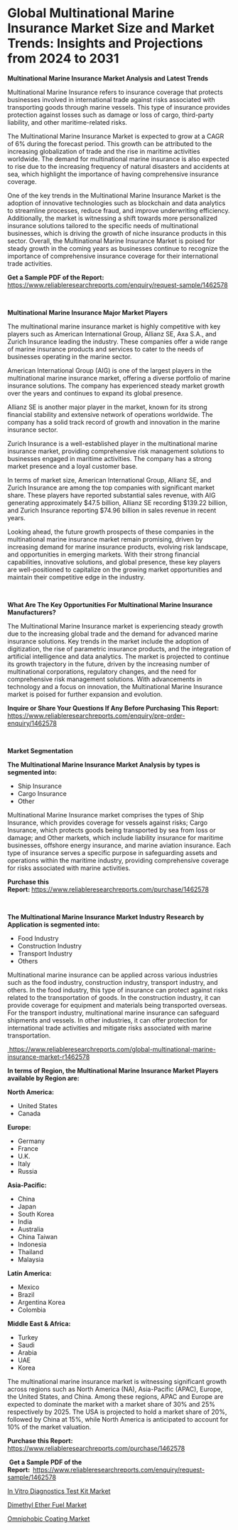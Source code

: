 <p><h1>Global Multinational Marine Insurance Market Size and Market Trends: Insights and Projections from 2024 to 2031</h1></p><p><strong>Multinational Marine Insurance Market Analysis and Latest Trends</strong></p>
<p><p>Multinational Marine Insurance refers to insurance coverage that protects businesses involved in international trade against risks associated with transporting goods through marine vessels. This type of insurance provides protection against losses such as damage or loss of cargo, third-party liability, and other maritime-related risks.</p><p>The Multinational Marine Insurance Market is expected to grow at a CAGR of 6% during the forecast period. This growth can be attributed to the increasing globalization of trade and the rise in maritime activities worldwide. The demand for multinational marine insurance is also expected to rise due to the increasing frequency of natural disasters and accidents at sea, which highlight the importance of having comprehensive insurance coverage.</p><p>One of the key trends in the Multinational Marine Insurance Market is the adoption of innovative technologies such as blockchain and data analytics to streamline processes, reduce fraud, and improve underwriting efficiency. Additionally, the market is witnessing a shift towards more personalized insurance solutions tailored to the specific needs of multinational businesses, which is driving the growth of niche insurance products in this sector. Overall, the Multinational Marine Insurance Market is poised for steady growth in the coming years as businesses continue to recognize the importance of comprehensive insurance coverage for their international trade activities.</p></p>
<p><strong>Get a Sample PDF of the Report:&nbsp;</strong> <a href="https://www.reliableresearchreports.com/enquiry/request-sample/1462578">https://www.reliableresearchreports.com/enquiry/request-sample/1462578</a></p>
<p>&nbsp;</p>
<p><strong>Multinational Marine Insurance Major Market Players</strong></p>
<p><p>The multinational marine insurance market is highly competitive with key players such as American International Group, Allianz SE, Axa S.A., and Zurich Insurance leading the industry. These companies offer a wide range of marine insurance products and services to cater to the needs of businesses operating in the marine sector.</p><p>American International Group (AIG) is one of the largest players in the multinational marine insurance market, offering a diverse portfolio of marine insurance solutions. The company has experienced steady market growth over the years and continues to expand its global presence.</p><p>Allianz SE is another major player in the market, known for its strong financial stability and extensive network of operations worldwide. The company has a solid track record of growth and innovation in the marine insurance sector.</p><p>Zurich Insurance is a well-established player in the multinational marine insurance market, providing comprehensive risk management solutions to businesses engaged in maritime activities. The company has a strong market presence and a loyal customer base.</p><p>In terms of market size, American International Group, Allianz SE, and Zurich Insurance are among the top companies with significant market share. These players have reported substantial sales revenue, with AIG generating approximately $47.5 billion, Allianz SE recording $139.22 billion, and Zurich Insurance reporting $74.96 billion in sales revenue in recent years.</p><p>Looking ahead, the future growth prospects of these companies in the multinational marine insurance market remain promising, driven by increasing demand for marine insurance products, evolving risk landscape, and opportunities in emerging markets. With their strong financial capabilities, innovative solutions, and global presence, these key players are well-positioned to capitalize on the growing market opportunities and maintain their competitive edge in the industry.</p></p>
<p>&nbsp;</p>
<p><strong>What Are The Key Opportunities For Multinational Marine Insurance Manufacturers?</strong></p>
<p><p>The Multinational Marine Insurance market is experiencing steady growth due to the increasing global trade and the demand for advanced marine insurance solutions. Key trends in the market include the adoption of digitization, the rise of parametric insurance products, and the integration of artificial intelligence and data analytics. The market is projected to continue its growth trajectory in the future, driven by the increasing number of multinational corporations, regulatory changes, and the need for comprehensive risk management solutions. With advancements in technology and a focus on innovation, the Multinational Marine Insurance market is poised for further expansion and evolution.</p></p>
<p><strong>Inquire or Share Your Questions If Any Before Purchasing This Report:</strong> <a href="https://www.reliableresearchreports.com/enquiry/pre-order-enquiry/1462578">https://www.reliableresearchreports.com/enquiry/pre-order-enquiry/1462578</a></p>
<p>&nbsp;</p>
<p><strong>Market Segmentation</strong></p>
<p><strong>The Multinational Marine Insurance Market Analysis by types is segmented into:</strong></p>
<p><ul><li>Ship Insurance</li><li>Cargo Insurance</li><li>Other</li></ul></p>
<p><p>Multinational Marine Insurance market comprises the types of Ship Insurance, which provides coverage for vessels against risks; Cargo Insurance, which protects goods being transported by sea from loss or damage; and Other markets, which include liability insurance for maritime businesses, offshore energy insurance, and marine aviation insurance. Each type of insurance serves a specific purpose in safeguarding assets and operations within the maritime industry, providing comprehensive coverage for risks associated with marine activities.</p></p>
<p><strong>Purchase this Report:&nbsp;</strong><a href="https://www.reliableresearchreports.com/purchase/1462578">https://www.reliableresearchreports.com/purchase/1462578</a></p>
<p>&nbsp;</p>
<p><strong>The Multinational Marine Insurance Market Industry Research by Application is segmented into:</strong></p>
<p><ul><li>Food Industry</li><li>Construction Industry</li><li>Transport Industry</li><li>Others</li></ul></p>
<p><p>Multinational marine insurance can be applied across various industries such as the food industry, construction industry, transport industry, and others. In the food industry, this type of insurance can protect against risks related to the transportation of goods. In the construction industry, it can provide coverage for equipment and materials being transported overseas. For the transport industry, multinational marine insurance can safeguard shipments and vessels. In other industries, it can offer protection for international trade activities and mitigate risks associated with marine transportation.</p></p>
<p><a href="https://www.reliableresearchreports.com/global-multinational-marine-insurance-market-r1462578">&nbsp;https://www.reliableresearchreports.com/global-multinational-marine-insurance-market-r1462578</a></p>
<p><strong>In terms of Region, the Multinational Marine Insurance Market Players available by Region are:</strong></p>
<p>
    <p> <strong> North America: </strong>
        <ul>
            <li>United States</li>
            <li>Canada</li>
        </ul>
        </p> 
    <p> <strong> Europe: </strong>
        <ul>
            <li>Germany</li>
            <li>France</li>
            <li>U.K.</li>
            <li>Italy</li>
            <li>Russia</li>
        </ul>
        </p> 
    <p> <strong> Asia-Pacific: </strong>
        <ul>
            <li>China</li>
            <li>Japan</li>
            <li>South Korea</li>
            <li>India</li>
            <li>Australia</li>
            <li>China Taiwan</li>
            <li>Indonesia</li>
            <li>Thailand</li>
            <li>Malaysia</li>
        </ul>
        </p> 
    <p> <strong> Latin America: </strong>
        <ul>
            <li>Mexico</li>
            <li>Brazil</li>
            <li>Argentina Korea</li>
            <li>Colombia</li>
        </ul>
        </p> 
    <p> <strong> Middle East & Africa: </strong>
        <ul>
            <li>Turkey</li>
            <li>Saudi</li>
            <li>Arabia</li>
            <li>UAE</li>
            <li>Korea</li>
        </ul>
    </p>
    </p>
<p><p>The multinational marine insurance market is witnessing significant growth across regions such as North America (NA), Asia-Pacific (APAC), Europe, the United States, and China. Among these regions, APAC and Europe are expected to dominate the market with a market share of 30% and 25% respectively by 2025. The USA is projected to hold a market share of 20%, followed by China at 15%, while North America is anticipated to account for 10% of the market valuation.</p></p>
<p><strong>Purchase this Report: </strong><a href="https://www.reliableresearchreports.com/purchase/1462578">https://www.reliableresearchreports.com/purchase/1462578</a></p>
<p>&nbsp;<strong>Get a Sample PDF of the Report:&nbsp;&nbsp;</strong><a href="https://www.reliableresearchreports.com/enquiry/request-sample/1462578">https://www.reliableresearchreports.com/enquiry/request-sample/1462578</a></p>
<p><strong></strong></p>
<p><p><a href="https://github.com/HenrietteMills1/Market-Research-Report-List-1/blob/main/in-vitro-diagnostics-test-kit-market.md">In Vitro Diagnostics Test Kit Market</a></p><p><a href="https://www.linkedin.com/pulse/dimethyl-ether-fuel-market-research-report-its-history-forecast-pcire?trackingId=Jtmf73RdeDqrAlk83rDd6g%3D%3D">Dimethyl Ether Fuel Market</a></p><p><a href="https://www.linkedin.com/pulse/omniphobic-coating-market-size-examines-its-scope-primary-rfvac">Omniphobic Coating Market</a></p></p>